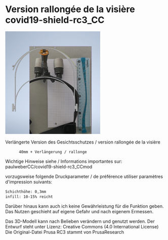 # Version rallongée de la visière covid19-shield-rc3_CC

<img src="https://github.com/jewelux/covid19-shield-rc3_CCmod_long/blob/pictures/proto01_02.jpg?raw=true" width=300px>

Verlängerte Version des Gesichtsschutzes / version rallongée de la visière 

          40mm + Verlängerung / rallonge

Wichtige Hinweise siehe  /  Informations importantes sur: 
paulweberCC/covid19-shield-rc3_CCmod 

vorzugsweise folgende Druckparameter / de préférence utiliser paramètres d'impression suivants:

    Schichthöhe: 0,3mm 
    infill: 10-15% reicht

Darüber hinaus kann auch ich keine Gewährleistung für die Funktion geben. Das Nutzen geschieht auf eigene Gefahr und nach eigenem Ermessen.

Das 3D-Modell kann nach Belieben verändern und genutzt werden. Der Entwurf steht unter Lizenz: Creative Commons (4.0 International License) Die Original-Datei Prusa RC3 stammt von PrusaResearch
